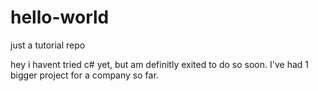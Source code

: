 # hello-world
just a tutorial repo

hey i havent tried c# yet, but am definitly exited to do so soon.
I've had 1 bigger project for a company so far.
